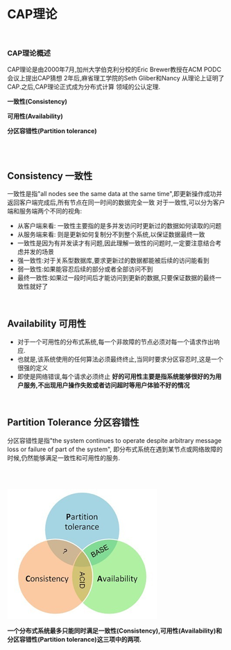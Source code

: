# CAP理论

<br>

### CAP理论概述

CAP理论是由2000年7月,加州大学伯克利分校的Eric Brewer教授在ACM PODC会议上提出CAP猜想 2年后,麻省理工学院的Seth Gliber和Nancy 从理论上证明了CAP.之后,CAP理论正式成为分布式计算 领域的公认定理.

**一致性(Consistency)**

**可用性(Availability)**

**分区容错性(Partition tolerance)**

<br>

<br>

## Consistency 一致性

一致性是指"all nodes see the same data at the same time",即更新操作成功并返回客户端完成后,所有节点在同一时间的数据完全一致 对于一致性,可以分为客户端和服务端两个不同的视角:

- 从客户端来看: 一致性主要指的是多并发访问时更新过的数据如何读取的问题
- 从服务端来看: 则是更新如何复制分不到整个系统,以保证数据最终一致
- 一致性是因为有并发读才有问题,因此理解一致性的问题时,一定要注意结合考虑并发的场景
- 强一致性:对于关系型数据库,要求更新过的数据都能被后续的访问能看到
- 弱一致性:如果能容忍后续的部分或者全部访问不到
- 最终一致性:如果过一段时间后才能访问到更新的数据,只要保证数据的最终一致性就好了

<br>

## Availability 可用性

- 对于一个可用性的分布式系统,每一个非故障的节点必须对每一个请求作出响应.
- 也就是,该系统使用的任何算法必须最终终止,当同时要求分区容忍时,这是一个很强的定义
- 即使是网络错误,每个请求必须终止 **好的可用性主要是指系统能够很好的为用户服务,不出现用户操作失败或者访问超时等用户体验不好的情况**

<br>

## Partition Tolerance 分区容错性

分区容错性是指"the system continues to operate despite arbitrary message loss or failure of part of the system", 即分布式系统在遇到某节点或网络故障的时候,仍然能够满足一致性和可用性的服务.

<br>

<br>

![cap](../image/cap.jpg)

**一个分布式系统最多只能同时满足一致性(Consistency),可用性(Availability)和分区容错性(Partition tolerance)这三项中的两项.**



